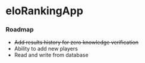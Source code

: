 # eloRankingApp

### Roadmap

+ ~~Add results history for zero knowledge verification~~
+ Ability to add new players
+ Read and write from database
